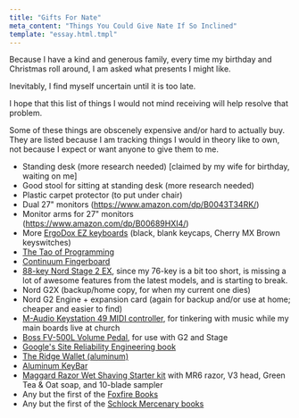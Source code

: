 ```yaml
---
title: "Gifts For Nate"
meta_content: "Things You Could Give Nate If So Inclined"
template: "essay.html.tmpl"
---
```


Because I have a kind and generous family, every time my birthday and
Christmas roll around, I am asked what presents I might like.

Inevitably, I find myself uncertain until it is too late.

I hope that this list of things I would not mind receiving will help resolve
that problem.

Some of these things are obscenely expensive and/or hard to actually buy.
They are listed because I am tracking things I would in theory like to own,
not because I expect or want anyone to give them to me.

* Standing desk (more research needed) [claimed by my wife for birthday, waiting on me]
* Good stool for sitting at standing desk (more research needed)
* Plastic carpet protector (to put under chair)
* Dual 27" monitors (<https://www.amazon.com/dp/B0043T34RK/>)
* Monitor arms for 27" monitors (<https://www.amazon.com/dp/B00689HXI4/>)
* More [ErgoDox EZ keyboards](https://ergodox-ez.com/collections/frontpage/products/ergodox-ez-original-standalone?variant=40172496643) (black, blank keycaps, Cherry MX Brown keyswitches)
* [The Tao of Programming](http://www.amazon.com/The-Tao-Programming-Geoffrey-James/dp/0931137071)
* [Continuum Fingerboard](http://www.hakenaudio.com/Continuum/hakenaudioovervg.html)
* [88-key Nord Stage 2
  EX](http://www.nordkeyboards.com/products/nord-stage-2-ex), since my 76-key
  is a bit too short, is missing a lot of awesome features from the latest
  models, and is starting to break.
* Nord G2X (backup/home copy, for when my current one dies)
* Nord G2 Engine + expansion card (again for backup and/or use at home; cheaper
  and easier to find)
* [M-Audio Keystation 49 MIDI controller](https://www.amazon.com/gp/product/B00IWWZAM6/),
  for tinkering with music while my main boards live at church
* [Boss FV-500L Volume Pedal](https://www.sweetwater.com/store/detail/FV500L),
  for use with G2 and Stage
* [Google's Site Reliability Engineering
  book](http://www.amazon.com/gp/product/149192912X/)
* [The Ridge Wallet (aluminum)](https://gallantry.com/products/the-ridge-aluminum-wallet-cash-strap-black)
* [Aluminum KeyBar](https://www.keybar.us/product/aluminum/)
* [Maggard Razor Wet Shaving Starter
  kit](https://www.maggardrazors.com/product/budget-starter-kit/) with MR6
  razor, V3 head, Green Tea & Oat soap, and 10-blade sampler
* Any but the first of the [Foxfire Books](https://www.amazon.com/gp/bookseries/B00CJDHL4Y/ref=dp_st_0385073534)
* Any but the first of the [Schlock Mercenary books](http://store.schlockmercenary.com/SearchResults.asp?Cat=20)

